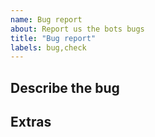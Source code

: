 ```yaml
---
name: Bug report
about: Report us the bots bugs
title: "Bug report"
labels: bug,check
---
```


## Describe the bug

## Extras
<!-- Extra things like screenshots, videos or another things -->
